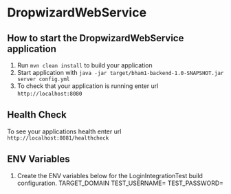 # DropwizardWebService

How to start the DropwizardWebService application
---

1. Run `mvn clean install` to build your application
1. Start application with `java -jar target/bham1-backend-1.0-SNAPSHOT.jar server config.yml`
1. To check that your application is running enter url `http://localhost:8080`

Health Check
---

To see your applications health enter url `http://localhost:8081/healthcheck`

ENV Variables
---
1. Create the ENV variables below for the LoginIntegrationTest build configuration.
TARGET_DOMAIN
TEST_USERNAME=
TEST_PASSWORD=